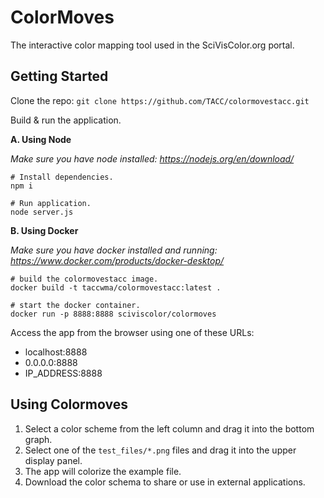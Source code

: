 # ColorMoves

The interactive color mapping tool used in the SciVisColor.org portal.

## Getting Started

Clone the repo: `git clone https://github.com/TACC/colormovestacc.git`

Build & run the application.

**A. Using Node**

_Make sure you have node installed: https://nodejs.org/en/download/_

```
# Install dependencies.
npm i

# Run application.
node server.js
```

**B. Using Docker**

_Make sure you have docker installed and running: https://www.docker.com/products/docker-desktop/_

```
# build the colormovestacc image.
docker build -t taccwma/colormovestacc:latest .

# start the docker container.
docker run -p 8888:8888 sciviscolor/colormoves
```

Access the app from the browser using one of these URLs:

- localhost:8888
- 0.0.0.0:8888
- IP_ADDRESS:8888

## Using Colormoves

1. Select a color scheme from the left column and drag it into the bottom graph.
2. Select one of the `test_files/*.png` files and drag it into the upper display panel.
3. The app will colorize the example file.
4. Download the color schema to share or use in external applications.
